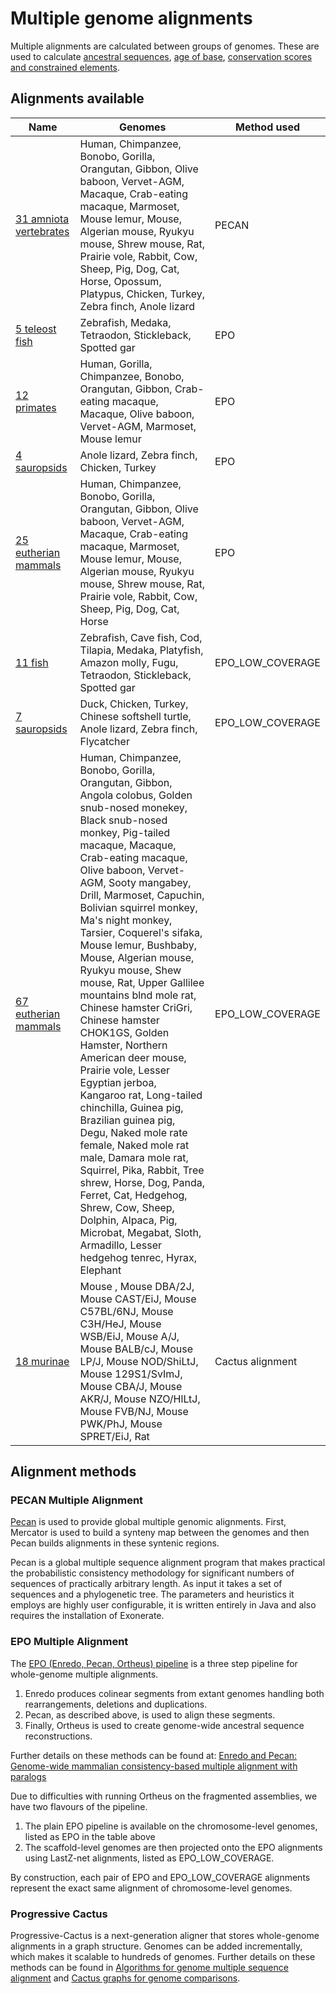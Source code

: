 # Multiple genome alignments

Multiple alignments are calculated between groups of genomes. These are used to calculate [ancestral sequences](ancestral_sequences.md), [age of base](age_of_base.md), [conservation scores and constrained elements](conservation_and_constrained.md).

## Alignments available

Name | Genomes | Method used
--- | --- | ---
[31 amniota vertebrates](http://www.ensembl.org/info/genome/compara/mlss.html?mlss=1104) | Human, Chimpanzee, Bonobo, Gorilla, Orangutan, Gibbon, Olive baboon, Vervet-AGM, Macaque, Crab-eating macaque, Marmoset, Mouse lemur, Mouse, Algerian mouse, Ryukyu mouse, Shrew mouse, Rat, Prairie vole, Rabbit, Cow, Sheep, Pig, Dog, Cat, Horse, Opossum, Platypus, Chicken, Turkey, Zebra finch, Anole lizard | PECAN
[5 teleost fish](http://www.ensembl.org/info/genome/compara/mlss.html?mlss=768) | Zebrafish, Medaka, Tetraodon, Stickleback, Spotted gar | EPO
[12 primates](http://www.ensembl.org/info/genome/compara/mlss.html?mlss=1101) | Human, Gorilla, Chimpanzee, Bonobo, Orangutan, Gibbon, Crab-eating macaque, Macaque, Olive baboon, Vervet-AGM, Marmoset, Mouse lemur  | EPO
[4 sauropsids](http://www.ensembl.org/info/genome/compara/mlss.html?mlss=825) | Anole lizard, Zebra finch, Chicken, Turkey | EPO
[25 eutherian mammals](http://www.ensembl.org/info/genome/compara/mlss.html?mlss=1102) | Human, Chimpanzee, Bonobo, Gorilla, Orangutan, Gibbon, Olive baboon, Vervet-AGM, Macaque, Crab-eating macaque, Marmoset, Mouse lemur, Mouse, Algerian mouse, Ryukyu mouse, Shrew mouse, Rat, Prairie vole, Rabbit, Cow, Sheep, Pig, Dog, Cat, Horse | EPO
[11 fish](http://www.ensembl.org/info/genome/compara/mlss.html?mlss=793) | Zebrafish, Cave fish, Cod, Tilapia, Medaka, Platyfish, Amazon molly, Fugu, Tetraodon, Stickleback, Spotted gar  | EPO_LOW_COVERAGE
[7 sauropsids](http://www.ensembl.org/info/genome/compara/mlss.html?mlss=826) | Duck, Chicken, Turkey, Chinese softshell turtle, Anole lizard, Zebra finch, Flycatcher | EPO_LOW_COVERAGE
[67 eutherian mammals](http://www.ensembl.org/info/genome/compara/mlss.html?mlss=1103) | Human, Chimpanzee, Bonobo, Gorilla, Orangutan, Gibbon, Angola colobus, Golden snub-nosed monekey, Black snub-nosed monkey, Pig-tailed macaque, Macaque, Crab-eating macaque, Olive baboon, Vervet-AGM, Sooty mangabey, Drill, Marmoset, Capuchin, Bolivian squirrel monkey, Ma's night monkey, Tarsier, Coquerel's sifaka, Mouse lemur, Bushbaby, Mouse, Algerian mouse, Ryukyu mouse, Shew mouse, Rat, Upper Gallilee mountains blnd mole rat, Chinese hamster CriGri, Chinese hamster CHOK1GS, Golden Hamster, Northern American deer mouse, Prairie vole, Lesser Egyptian jerboa, Kangaroo rat, Long-tailed chinchilla, Guinea pig, Brazilian guinea pig, Degu, Naked mole rate female, Naked mole rat male, Damara mole rat, Squirrel, Pika, Rabbit, Tree shrew, Horse, Dog, Panda, Ferret, Cat, Hedgehog, Shrew, Cow, Sheep, Dolphin, Alpaca, Pig, Microbat, Megabat, Sloth, Armadillo, Lesser hedgehog tenrec, Hyrax, Elephant | EPO_LOW_COVERAGE
[18 murinae](http://www.ensembl.org/info/genome/compara/mlss.html?mlss=835) | Mouse , Mouse DBA/2J, Mouse CAST/EiJ, Mouse C57BL/6NJ, Mouse C3H/HeJ, Mouse WSB/EiJ, Mouse A/J, Mouse BALB/cJ, Mouse LP/J, Mouse NOD/ShiLtJ, Mouse 129S1/SvImJ, Mouse CBA/J, Mouse AKR/J, Mouse NZO/HlLtJ, Mouse FVB/NJ, Mouse PWK/PhJ, Mouse SPRET/EiJ, Rat  | Cactus alignment

## Alignment methods

### PECAN Multiple Alignment

[Pecan](http://hgwdev.cse.ucsc.edu/~benedict/code/Pecan.html) is used to provide global multiple genomic alignments. First, Mercator is used to build a synteny map between the genomes and then Pecan builds alignments in these syntenic regions.

Pecan is a global multiple sequence alignment program that makes practical the probabilistic consistency methodology for significant numbers of sequences of practically arbitrary length. As input it takes a set of sequences and a phylogenetic tree. The parameters and heuristics it employs are highly user configurable, it is written entirely in Java and also requires the installation of Exonerate.

### EPO Multiple Alignment

The [EPO (Enredo, Pecan, Ortheus) pipeline](EPO_pipeline.md) is a three step pipeline for whole-genome multiple alignments.
1. Enredo produces colinear segments from extant genomes handling both rearrangements, deletions and duplications.
2. Pecan, as described above, is used to align these segments.
3. Finally, Ortheus is used to create genome-wide ancestral sequence reconstructions.

Further details on these methods can be found at: [Enredo and Pecan: Genome-wide mammalian consistency-based multiple alignment with paralogs](http://europepmc.org/abstract/MED/18849524)

Due to difficulties with running Ortheus on the fragmented assemblies, we have two flavours of the pipeline.
1. The plain EPO pipeline is available on the chromosome-level genomes, listed as EPO in the table above
2. The scaffold-level genomes are then projected onto the EPO alignments using LastZ-net alignments, listed as EPO_LOW_COVERAGE.

By construction, each pair of EPO and EPO_LOW_COVERAGE alignments represent the exact same alignment of chromosome-level genomes.

### Progressive Cactus

Progressive-Cactus is a next-generation aligner that stores whole-genome alignments in a graph structure. Genomes can be added incrementally, which makes it scalable to hundreds of genomes. Further details on these methods can be found in [Algorithms for genome multiple sequence alignment](http://europepmc.org/articles/PMC3166836) and [Cactus graphs for genome comparisons](http://europepmc.org/abstract/MED/21385048).
